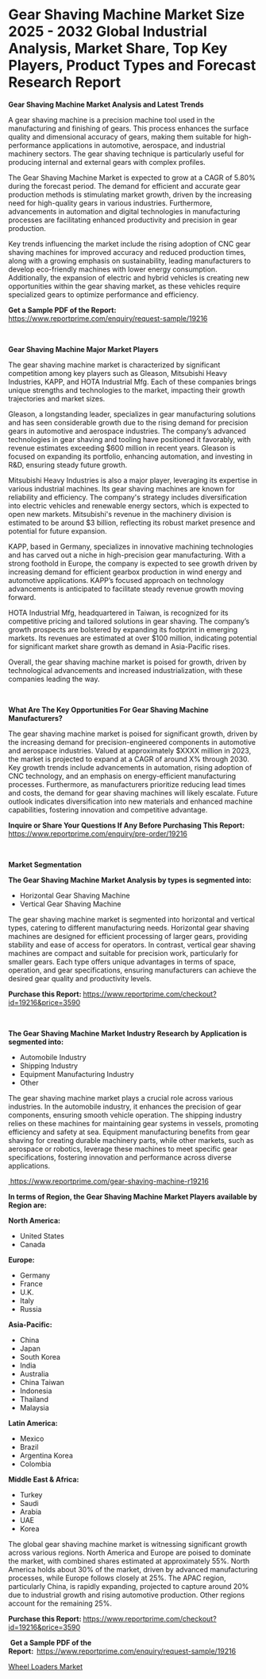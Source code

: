 <p><h1>Gear Shaving Machine Market Size 2025 - 2032 Global Industrial Analysis, Market Share, Top Key Players, Product Types and Forecast Research Report</h1></p><p><strong>Gear Shaving Machine Market Analysis and Latest Trends</strong></p>
<p><p>A gear shaving machine is a precision machine tool used in the manufacturing and finishing of gears. This process enhances the surface quality and dimensional accuracy of gears, making them suitable for high-performance applications in automotive, aerospace, and industrial machinery sectors. The gear shaving technique is particularly useful for producing internal and external gears with complex profiles.</p><p>The Gear Shaving Machine Market is expected to grow at a CAGR of 5.80% during the forecast period. The demand for efficient and accurate gear production methods is stimulating market growth, driven by the increasing need for high-quality gears in various industries. Furthermore, advancements in automation and digital technologies in manufacturing processes are facilitating enhanced productivity and precision in gear production.</p><p>Key trends influencing the market include the rising adoption of CNC gear shaving machines for improved accuracy and reduced production times, along with a growing emphasis on sustainability, leading manufacturers to develop eco-friendly machines with lower energy consumption. Additionally, the expansion of electric and hybrid vehicles is creating new opportunities within the gear shaving market, as these vehicles require specialized gears to optimize performance and efficiency.</p></p>
<p><strong>Get a Sample PDF of the Report:&nbsp;</strong> <a href="https://www.reportprime.com/enquiry/request-sample/19216?utm_campaign=2892&utm_medium=2&utm_source=Github&utm_content=ia&utm_term=19032025&utm_id=gear-shaving-machine">https://www.reportprime.com/enquiry/request-sample/19216</a></p>
<p>&nbsp;</p>
<p><strong>Gear Shaving Machine Major Market Players</strong></p>
<p><p>The gear shaving machine market is characterized by significant competition among key players such as Gleason, Mitsubishi Heavy Industries, KAPP, and HOTA Industrial Mfg. Each of these companies brings unique strengths and technologies to the market, impacting their growth trajectories and market sizes.</p><p>Gleason, a longstanding leader, specializes in gear manufacturing solutions and has seen considerable growth due to the rising demand for precision gears in automotive and aerospace industries. The company’s advanced technologies in gear shaving and tooling have positioned it favorably, with revenue estimates exceeding $600 million in recent years. Gleason is focused on expanding its portfolio, enhancing automation, and investing in R&D, ensuring steady future growth.</p><p>Mitsubishi Heavy Industries is also a major player, leveraging its expertise in various industrial machines. Its gear shaving machines are known for reliability and efficiency. The company's strategy includes diversification into electric vehicles and renewable energy sectors, which is expected to open new markets. Mitsubishi's revenue in the machinery division is estimated to be around $3 billion, reflecting its robust market presence and potential for future expansion.</p><p>KAPP, based in Germany, specializes in innovative machining technologies and has carved out a niche in high-precision gear manufacturing. With a strong foothold in Europe, the company is expected to see growth driven by increasing demand for efficient gearbox production in wind energy and automotive applications. KAPP’s focused approach on technology advancements is anticipated to facilitate steady revenue growth moving forward.</p><p>HOTA Industrial Mfg, headquartered in Taiwan, is recognized for its competitive pricing and tailored solutions in gear shaving. The company’s growth prospects are bolstered by expanding its footprint in emerging markets. Its revenues are estimated at over $100 million, indicating potential for significant market share growth as demand in Asia-Pacific rises.</p><p>Overall, the gear shaving machine market is poised for growth, driven by technological advancements and increased industrialization, with these companies leading the way.</p></p>
<p>&nbsp;</p>
<p><strong>What Are The Key Opportunities For Gear Shaving Machine Manufacturers?</strong></p>
<p><p>The gear shaving machine market is poised for significant growth, driven by the increasing demand for precision-engineered components in automotive and aerospace industries. Valued at approximately $XXXX million in 2023, the market is projected to expand at a CAGR of around X% through 2030. Key growth trends include advancements in automation, rising adoption of CNC technology, and an emphasis on energy-efficient manufacturing processes. Furthermore, as manufacturers prioritize reducing lead times and costs, the demand for gear shaving machines will likely escalate. Future outlook indicates diversification into new materials and enhanced machine capabilities, fostering innovation and competitive advantage.</p></p>
<p><strong>Inquire or Share Your Questions If Any Before Purchasing This Report:</strong> <a href="https://www.reportprime.com/enquiry/pre-order/19216?utm_campaign=2892&utm_medium=2&utm_source=Github&utm_content=ia&utm_term=19032025&utm_id=gear-shaving-machine">https://www.reportprime.com/enquiry/pre-order/19216</a></p>
<p>&nbsp;</p>
<p><strong>Market Segmentation</strong></p>
<p><strong>The Gear Shaving Machine Market Analysis by types is segmented into:</strong></p>
<p><ul><li>Horizontal Gear Shaving Machine</li><li>Vertical Gear Shaving Machine</li></ul></p>
<p><p>The gear shaving machine market is segmented into horizontal and vertical types, catering to different manufacturing needs. Horizontal gear shaving machines are designed for efficient processing of larger gears, providing stability and ease of access for operators. In contrast, vertical gear shaving machines are compact and suitable for precision work, particularly for smaller gears. Each type offers unique advantages in terms of space, operation, and gear specifications, ensuring manufacturers can achieve the desired gear quality and productivity levels.</p></p>
<p><strong>Purchase this Report:&nbsp;</strong><a href="https://www.reportprime.com/checkout?id=19216&price=3590&utm_campaign=2892&utm_medium=2&utm_source=Github&utm_content=ia&utm_term=19032025&utm_id=gear-shaving-machine">https://www.reportprime.com/checkout?id=19216&price=3590</a></p>
<p>&nbsp;</p>
<p><strong>The Gear Shaving Machine Market Industry Research by Application is segmented into:</strong></p>
<p><ul><li>Automobile Industry</li><li>Shipping Industry</li><li>Equipment Manufacturing Industry</li><li>Other</li></ul></p>
<p><p>The gear shaving machine market plays a crucial role across various industries. In the automobile industry, it enhances the precision of gear components, ensuring smooth vehicle operation. The shipping industry relies on these machines for maintaining gear systems in vessels, promoting efficiency and safety at sea. Equipment manufacturing benefits from gear shaving for creating durable machinery parts, while other markets, such as aerospace or robotics, leverage these machines to meet specific gear specifications, fostering innovation and performance across diverse applications.</p></p>
<p><a href="https://www.reportprime.com/gear-shaving-machine-r19216?utm_campaign=2892&utm_medium=2&utm_source=Github&utm_content=ia&utm_term=19032025&utm_id=gear-shaving-machine">&nbsp;https://www.reportprime.com/gear-shaving-machine-r19216</a></p>
<p><strong>In terms of Region, the Gear Shaving Machine Market Players available by Region are:</strong></p>
<p>
    <p> <strong> North America: </strong>
        <ul>
            <li>United States</li>
            <li>Canada</li>
        </ul>
        </p> 
    <p> <strong> Europe: </strong>
        <ul>
            <li>Germany</li>
            <li>France</li>
            <li>U.K.</li>
            <li>Italy</li>
            <li>Russia</li>
        </ul>
        </p> 
    <p> <strong> Asia-Pacific: </strong>
        <ul>
            <li>China</li>
            <li>Japan</li>
            <li>South Korea</li>
            <li>India</li>
            <li>Australia</li>
            <li>China Taiwan</li>
            <li>Indonesia</li>
            <li>Thailand</li>
            <li>Malaysia</li>
        </ul>
        </p> 
    <p> <strong> Latin America: </strong>
        <ul>
            <li>Mexico</li>
            <li>Brazil</li>
            <li>Argentina Korea</li>
            <li>Colombia</li>
        </ul>
        </p> 
    <p> <strong> Middle East & Africa: </strong>
        <ul>
            <li>Turkey</li>
            <li>Saudi</li>
            <li>Arabia</li>
            <li>UAE</li>
            <li>Korea</li>
        </ul>
    </p>
    </p>
<p><p>The global gear shaving machine market is witnessing significant growth across various regions. North America and Europe are poised to dominate the market, with combined shares estimated at approximately 55%. North America holds about 30% of the market, driven by advanced manufacturing processes, while Europe follows closely at 25%. The APAC region, particularly China, is rapidly expanding, projected to capture around 20% due to industrial growth and rising automotive production. Other regions account for the remaining 25%.</p></p>
<p><strong>Purchase this Report: </strong><a href="https://www.reportprime.com/checkout?id=19216&price=3590&utm_campaign=2892&utm_medium=2&utm_source=Github&utm_content=ia&utm_term=19032025&utm_id=gear-shaving-machine">https://www.reportprime.com/checkout?id=19216&price=3590</a></p>
<p>&nbsp;<strong>Get a Sample PDF of the Report:&nbsp;&nbsp;</strong><a href="https://www.reportprime.com/enquiry/request-sample/19216?utm_campaign=2892&utm_medium=2&utm_source=Github&utm_content=ia&utm_term=19032025&utm_id=gear-shaving-machine">https://www.reportprime.com/enquiry/request-sample/19216</a></p>
<p><strong></strong></p>
<p><p><a href="https://github.com/abexjeliti/Market-Research-Report-List-1/blob/main/wheel-loaders-market.md?utm_campaign=2892&utm_medium=2&utm_source=Github&utm_content=ia&utm_term=19032025&utm_id=gear-shaving-machine">Wheel Loaders Market</a></p></p>